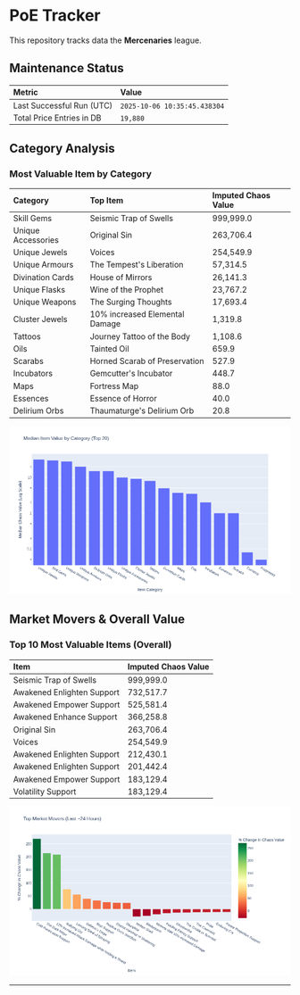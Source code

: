 # PoE Tracker

This repository tracks data the **Mercenaries** league.

## Maintenance Status

<!-- START_MAINTENANCE -->
| Metric | Value |
|:---|:---|
| Last Successful Run (UTC) | `2025-10-06 10:35:45.438304` |
| Total Price Entries in DB | `19,880` |

<!-- END_MAINTENANCE -->

## Category Analysis

<!-- START_CATEGORY_ANALYSIS -->
### Most Valuable Item by Category
| Category | Top Item | Imputed Chaos Value |
| :--- | :--- | :--- |
| Skill Gems | Seismic Trap of Swells | 999,999.0 |
| Unique Accessories | Original Sin | 263,706.4 |
| Unique Jewels | Voices | 254,549.9 |
| Unique Armours | The Tempest's Liberation | 57,314.5 |
| Divination Cards | House of Mirrors | 26,141.3 |
| Unique Flasks | Wine of the Prophet | 23,767.2 |
| Unique Weapons | The Surging Thoughts | 17,693.4 |
| Cluster Jewels | 10% increased Elemental Damage | 1,319.8 |
| Tattoos | Journey Tattoo of the Body | 1,108.6 |
| Oils | Tainted Oil | 659.9 |
| Scarabs | Horned Scarab of Preservation | 527.9 |
| Incubators | Gemcutter's Incubator | 448.7 |
| Maps | Fortress Map | 88.0 |
| Essences | Essence of Horror | 40.0 |
| Delirium Orbs | Thaumaturge's Delirium Orb | 20.8 |


![Category Analysis Chart](charts/category_analysis.png)
<!-- END_CATEGORY_ANALYSIS -->

## Market Movers & Overall Value

<!-- START_ANALYSIS -->
### Top 10 Most Valuable Items (Overall)
| Item | Imputed Chaos Value |
| :--- | :--- |
| Seismic Trap of Swells | 999,999.0 |
| Awakened Enlighten Support | 732,517.7 |
| Awakened Empower Support | 525,581.4 |
| Awakened Enhance Support | 366,258.8 |
| Original Sin | 263,706.4 |
| Voices | 254,549.9 |
| Awakened Enlighten Support | 212,430.1 |
| Awakened Enlighten Support | 201,442.4 |
| Awakened Empower Support | 183,129.4 |
| Volatility Support | 183,129.4 |


![Market Movers Chart](charts/market_movers.png)
<!-- END_ANALYSIS -->

---
